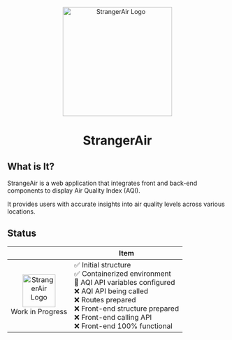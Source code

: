 <p align="center">
  <img alt="StrangerAir Logo" src="https://drive.google.com/uc?export=view&id=1xbzSg7wTrTisWU-w4qb2yP_Sf1YqfV6D" width="250px" />
  <h1 align="center">StrangerAir</h1>
</p>

## What is It?
StrangeAir is a web application that integrates front and back-end components to display Air Quality Index (AQI). 

It provides users with accurate insights into air quality levels across various locations.

## Status

<div align="center">
  
|  | Item                             |
|--------|----------------------------------|
| <div align="center"><img alt="StrangerAir Logo" src="https://drive.google.com/uc?export=view&id=1PIDq5AFPt85ra4wYdgkGkxbWcxG7k3VV" width="75px" /> <div>Work in Progress</div></div> | <div> <span>✅</span> Initial structure </div> <div> <span>✅</span> Containerized environment </div> <div> <span>🔄</span> AQI API variables configured </div> <div> <span>❌</span> AQI API being called </div> <div> <span>❌</span> Routes prepared </div> <div> <span>❌</span> Front-end structure prepared </div> <div> <span>❌</span> Front-end calling API </div> <div> <span>❌</span> Front-end 100% functional </div> |

</div>
